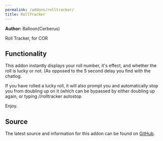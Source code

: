 ```yaml
---
permalink: /addons/rolltracker/
title: RollTracker
---
```


**Author:** Balloon(Cerberus)

Roll Tracker, for COR

## Functionality
This addon instantly displays your roll number, it's effect, and whether the roll is lucky or not. (As opposed to the 5 second delay you find with the chatlog. 

If you have rolled a lucky roll, it will also prompt you and automatically stop you from doubling up on it (which can be bypassed by either doubling up again, or typing //rolltracker autostop

Enjoy.

## Source
The latest source and information for this addon can be found on [GitHub](https://github.com/Windower/Lua/tree/live/addons/rolltracker).
